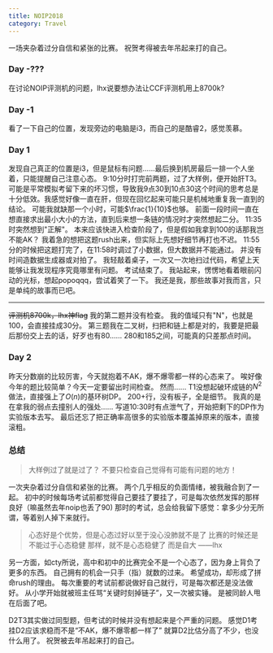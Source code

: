 ```yaml
---
title: NOIP2018
category: Travel
---
```


一场夹杂着过分自信和紧张的比赛。
祝贺考得被去年吊起来打的自己。

### Day -???

在讨论NOIP评测机的问题，lhx说要想办法让CCF评测机用上8700k?

### Day -1

看了一下自己的位置，发现旁边的电脑是i3，而自己的是酷睿2，感觉羡慕。

### Day 1

发现自己真正的位置是i3，但是鼠标有问题……最后换到机房最后一排一个人坐着，只能提醒自己注意心态。
9:10分时打完前两题，过了大样例，便开始肝T3。
可能是平常模拟考留下来的坏习惯，导致我9点30到10点30这个时间的思考总是十分低效。我感觉好像一直在肝，但现在回忆起来可能只是机械地重复我一直到的结论。
可能我就缺那一个小时，可能$\frac{1}{10}$也够。
前面一段时间一直在想直接求出最小大小的方法，直到后来想一条链的情况时才突然想起二分。
11:35时突然想到"正解"。
本来应该快进入检查阶段了，但是假如我拿到100的话那我岂不能AK？
我着急的想把这题rush出来，但实际上先想好细节再打也不迟。
11:55分的时候把这题打完了，在11:58时调过了小数据，但大数据并不能通过。
并没有时间造数据生成器或对拍了。
我轻敲着桌子，一次又一次地扫过代码，希望上天能够让我发现程序究竟哪里有问题。
考试结束了。
我站起来，愣愣地看着眼前闪动的光标，想起popoqqq，尝试着笑了一下。
我还是我，那些故事对我而言，只是单纯的故事而已吧。

---

~~评测机8700k，lhx神flag~~
我的第二题并没有检查。
我的值域只有"N"，也就是100，会直接挂成30分。
第三题我在二叉树，扫把和链上都是对的，我要是把最后那份交上去的话，好歹也有80……
280和185之间，可能真的只差那点时间。

### Day 2

昨天分数崩的比较厉害，今天就抱着不AK，爆不爆零都一样的心态来了。
唉好像今年的题比较简单？今天一定要留出时间检查。
然而……
T1没想起破环成链的$N^2$做法，直接强上了$O(n)$的基环树DP。
200+行，没有板子，全是细节。
我真的是在拿我的弱点去撞别人的强处……
写道10:30时有点泄气了，开始把剩下的DP作为实验版本去写。
最后还忘了把正确率高很多的实验版本覆盖掉原来的版本，直接滚粗。

### 总结

>大样例过了就是过了？
不要只检查自己觉得有可能有问题的地方！

一次夹杂着过分自信和紧张的比赛。
两个几乎相反的负面情绪，被我融合到了一起。
初中的时候每场考试前都觉得自己要挂了要挂了，可是每次依然发挥的那样良好（嘛虽然去年noip也丢了90)
那时的考试，总会给我留下感觉：拿多少分无所谓，等着别人掉下来就行。

>心态好是个优势，但是心态过好以至于没心没肺就不是了
比赛的时候还是不能过于心态稳健
那样，就不是心态稳健了
而是自大
——lhx

另一方面，如cty所说，高中和初中的比赛完全不是一个心态了，因为身上背负了更多的东西。
自己拥有的机会一只手（指）就数的过来。
希望成功，却形成了拼命rush的理由。
每次重要的考试前都说做好自己就行，可是每次都还是没法做好。
从小学开始就被班主任骂“关键时刻掉链子”，又一次被实锤。
是被同龄人甩在后面了吧。

D2T3其实做过同型题，但考试的时候并没有想起来是个严重的问题。
感觉D1考挂D2应该求稳而不是“不AK，爆不爆零都一样了”
就算D2比估分高了不少，也没什么用了。
祝贺被去年吊起来打的自己。